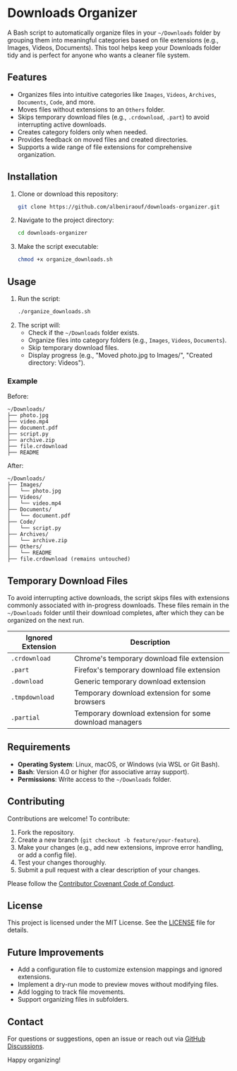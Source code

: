 # Downloads Organizer

A Bash script to automatically organize files in your `~/Downloads` folder by grouping them into meaningful categories based on file extensions (e.g., Images, Videos, Documents). This tool helps keep your Downloads folder tidy and is perfect for anyone who wants a cleaner file system.

## Features
- Organizes files into intuitive categories like `Images`, `Videos`, `Archives`, `Documents`, `Code`, and more.
- Moves files without extensions to an `Others` folder.
- Skips temporary download files (e.g., `.crdownload`, `.part`) to avoid interrupting active downloads.
- Creates category folders only when needed.
- Provides feedback on moved files and created directories.
- Supports a wide range of file extensions for comprehensive organization.

## Installation
1. Clone or download this repository:
   ```bash
   git clone https://github.com/albeniraouf/downloads-organizer.git
   ```
2. Navigate to the project directory:
   ```bash
   cd downloads-organizer
   ```
3. Make the script executable:
   ```bash
   chmod +x organize_downloads.sh
   ```

## Usage
1. Run the script:
   ```bash
   ./organize_downloads.sh
   ```
2. The script will:
   - Check if the `~/Downloads` folder exists.
   - Organize files into category folders (e.g., `Images`, `Videos`, `Documents`).
   - Skip temporary download files.
   - Display progress (e.g., "Moved photo.jpg to Images/", "Created directory: Videos").

### Example
Before:
```
~/Downloads/
├── photo.jpg
├── video.mp4
├── document.pdf
├── script.py
├── archive.zip
├── file.crdownload
├── README
```

After:
```
~/Downloads/
├── Images/
│   └── photo.jpg
├── Videos/
│   └── video.mp4
├── Documents/
│   └── document.pdf
├── Code/
│   └── script.py
├── Archives/
│   └── archive.zip
├── Others/
│   └── README
├── file.crdownload (remains untouched)
```

## Temporary Download Files
To avoid interrupting active downloads, the script skips files with extensions commonly associated with in-progress downloads. These files remain in the `~/Downloads` folder until their download completes, after which they can be organized on the next run.

| Ignored Extension | Description |
|-------------------|-------------|
| `.crdownload`     | Chrome's temporary download file extension |
| `.part`           | Firefox's temporary download file extension |
| `.download`       | Generic temporary download extension |
| `.tmpdownload`    | Temporary download extension for some browsers |
| `.partial`        | Temporary download extension for some download managers |

## Requirements
- **Operating System**: Linux, macOS, or Windows (via WSL or Git Bash).
- **Bash**: Version 4.0 or higher (for associative array support).
- **Permissions**: Write access to the `~/Downloads` folder.

## Contributing
Contributions are welcome! To contribute:
1. Fork the repository.
2. Create a new branch (`git checkout -b feature/your-feature`).
3. Make your changes (e.g., add new extensions, improve error handling, or add a config file).
4. Test your changes thoroughly.
5. Submit a pull request with a clear description of your changes.

Please follow the [Contributor Covenant Code of Conduct](https://www.contributor-covenant.org/).

## License
This project is licensed under the MIT License. See the [LICENSE](LICENSE) file for details.

## Future Improvements
- Add a configuration file to customize extension mappings and ignored extensions.
- Implement a dry-run mode to preview moves without modifying files.
- Add logging to track file movements.
- Support organizing files in subfolders.

## Contact
For questions or suggestions, open an issue or reach out via [GitHub Discussions](https://github.com/albeniraouf/downloads-organizer/discussions).

Happy organizing!
